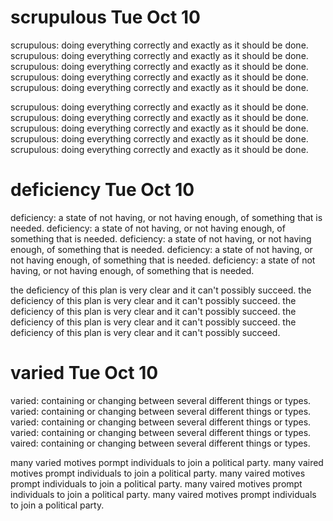 # scrupulous Tue Oct 10
scrupulous: doing everything correctly and exactly as it should be done.
scrupulous: doing everything correctly and exactly as it should be done.
scrupulous: doing everything correctly and exactly as it should be done.
scrupulous: doing everything correctly and exactly as it should be done.
scrupulous: doing everything correctly and exactly as it should be done.

scrupulous: doing everything correctly and exactly as it should be done.
scrupulous: doing everything correctly and exactly as it should be done.
scrupulous: doing everything correctly and exactly as it should be done.
scrupulous: doing everything correctly and exactly as it should be done.
scrupulous: doing everything correctly and exactly as it should be done.

# deficiency Tue Oct 10
deficiency: a state of not having, or not having enough, of something that is needed.
deficiency: a state of not having, or not having enough, of something that is needed.
deficiency: a state of not having, or not having enough, of something that is needed.
deficiency: a state of not having, or not having enough, of something that is needed.
deficiency: a state of not having, or not having enough, of something that is needed.

the deficiency of this plan is very clear and it can't possibly succeed.
the deficiency of this plan is very clear and it can't possibly succeed.
the deficiency of this plan is very clear and it can't possibly succeed.
the deficiency of this plan is very clear and it can't possibly succeed.
the deficiency of this plan is very clear and it can't possibly succeed.

# varied Tue Oct 10
varied: containing or changing between several different things or types.
varied: containing or changing between several different things or types.
varied: containing or changing between several different things or types.
varied: containing or changing between several different things or types.
vaired: containing or changing between several different things or types.

many varied motives pormpt individuals to join a political party.
many vaired motives prompt individuals to join a political party.
many vaired motives prompt individuals to join a political party.
many vaired motives prompt individuals to join a political party.
many vaired motives prompt individuals to join a political party.



